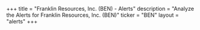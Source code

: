 +++
title = "Franklin Resources, Inc. (BEN) - Alerts"
description = "Analyze the Alerts for Franklin Resources, Inc. (BEN)"
ticker = "BEN"
layout = "alerts"
+++

